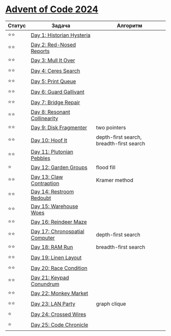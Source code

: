 # [Advent of Code 2024](https://adventofcode.com/2024)

| Статус | Задача                                                                 | Алгоритм                                 |
|--------|------------------------------------------------------------------------|------------------------------------------|
| ⭐⭐     | [Day 1: Historian Hysteria](https://adventofcode.com/2024/day/1)       |                                          |
| ⭐⭐     | [Day 2: Red-Nosed Reports](https://adventofcode.com/2024/day/2)        |                                          |
| ⭐⭐     | [Day 3: Mull It Over](https://adventofcode.com/2024/day/3)             |                                          |
| ⭐⭐     | [Day 4: Ceres Search](https://adventofcode.com/2024/day/4)             |                                          |
| ⭐⭐     | [Day 5: Print Queue](https://adventofcode.com/2024/day/5)              |                                          |
| ⭐⭐     | [Day 6: Guard Gallivant](https://adventofcode.com/2024/day/6)          |                                          |
| ⭐⭐     | [Day 7: Bridge Repair](https://adventofcode.com/2024/day/7)            |                                          |
| ⭐⭐     | [Day 8: Resonant Collinearity](https://adventofcode.com/2024/day/8)    |                                          |
| ⭐⭐     | [Day 9: Disk Fragmenter](https://adventofcode.com/2024/day/9)          | two pointers                             |
| ⭐⭐     | [Day 10: Hoof It](https://adventofcode.com/2024/day/10)                | depth-first search, breadth-first search |
| ⭐⭐     | [Day 11: Plutonian Pebbles](https://adventofcode.com/2024/day/11)      |                                          |
| ⭐      | [Day 12: Garden Groups](https://adventofcode.com/2024/day/12)          | flood fill                               |
| ⭐⭐     | [Day 13: Claw Contraption](https://adventofcode.com/2024/day/13)       | Kramer method                            |
| ⭐⭐     | [Day 14: Restroom Redoubt](https://adventofcode.com/2024/day/14)       |                                          |
| ⭐⭐     | [Day 15: Warehouse Woes](https://adventofcode.com/2024/day/15)         |                                          |
| ⭐⭐     | [Day 16: Reindeer Maze](https://adventofcode.com/2024/day/16)          |                                          |
| ⭐⭐     | [Day 17: Chronospatial Computer](https://adventofcode.com/2024/day/17) | depth-first search                       |
| ⭐⭐     | [Day 18: RAM Run](https://adventofcode.com/2024/day/18)                | breadth-first search                     |
| ⭐⭐     | [Day 19: Linen Layout](https://adventofcode.com/2024/day/19)           |                                          |
| ⭐⭐     | [Day 20: Race Condition](https://adventofcode.com/2024/day/20)         |                                          |
| ⭐⭐     | [Day 21: Keypad Conundrum](https://adventofcode.com/2024/day/21)       |                                          |
| ⭐⭐     | [Day 22: Monkey Market](https://adventofcode.com/2024/day/22)          |                                          |
| ⭐⭐     | [Day 23: LAN Party](https://adventofcode.com/2024/day/23)              | graph clique                             |
| ⭐      | [Day 24: Crossed Wires](https://adventofcode.com/2024/day/24)          |                                          |
| ⭐      | [Day 25: Code Chronicle](https://adventofcode.com/2024/day/25)         |                                          |
